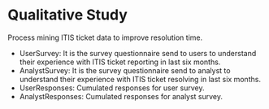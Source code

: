 # Qualitative Study
Process mining ITIS ticket data to improve resolution time.

- UserSurvey: It is the survey questionnaire send to users to understand their experience with ITIS ticket reporting in last six months.
- AnalystSurvey: It is the survey questionnaire send to analyst to understand their experience with ITIS ticket resolving in last six months.
- UserResponses: Cumulated responses for user survey.
- AnalystResponses: Cumulated responses for analyst survey.
